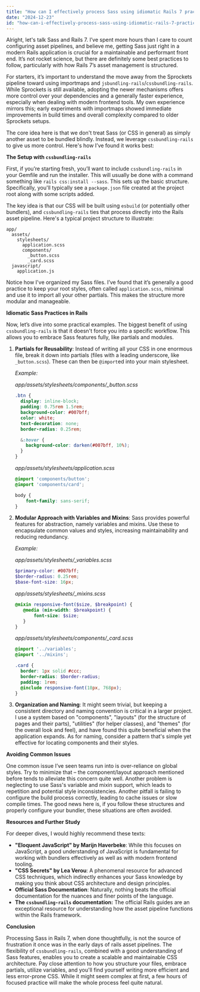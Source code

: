 ```yaml
---
title: "How can I effectively process Sass using idiomatic Rails 7 practices?"
date: "2024-12-23"
id: "how-can-i-effectively-process-sass-using-idiomatic-rails-7-practices"
---
```


Alright, let's talk Sass and Rails 7. I’ve spent more hours than I care to count configuring asset pipelines, and believe me, getting Sass just right in a modern Rails application is crucial for a maintainable and performant front end. It’s not rocket science, but there are definitely some best practices to follow, particularly with how Rails 7’s asset management is structured.

For starters, it’s important to understand the move away from the Sprockets pipeline toward using importmaps and `jsbundling-rails`/`cssbundling-rails`. While Sprockets is still available, adopting the newer mechanisms offers more control over your dependencies and a generally faster experience, especially when dealing with modern frontend tools. My own experience mirrors this; early experiments with importmaps showed immediate improvements in build times and overall complexity compared to older Sprockets setups.

The core idea here is that we don't treat Sass (or CSS in general) as simply another asset to be bundled blindly. Instead, we leverage `cssbundling-rails` to give us more control. Here's how I’ve found it works best:

**The Setup with `cssbundling-rails`**

First, if you’re starting fresh, you’ll want to include `cssbundling-rails` in your Gemfile and run the installer. This will usually be done with a command something like `rails css:install --sass`. This sets up the basic structure. Specifically, you'll typically see a `package.json` file created at the project root along with some scripts added.

The key idea is that our CSS will be built using `esbuild` (or potentially other bundlers), and `cssbundling-rails` ties that process directly into the Rails asset pipeline. Here's a typical project structure to illustrate:

```
app/
  assets/
    stylesheets/
      application.scss
      components/
        _button.scss
        _card.scss
  javascript/
    application.js
```

Notice how I've organized my Sass files. I’ve found that it’s generally a good practice to keep your root styles, often called `application.scss`, minimal and use it to import all your other partials. This makes the structure more modular and manageable.

**Idiomatic Sass Practices in Rails**

Now, let’s dive into some practical examples. The biggest benefit of using `cssbundling-rails` is that it doesn't force you into a specific workflow. This allows you to embrace Sass features fully, like partials and modules.

1.  **Partials for Reusability**:
    Instead of writing all your CSS in one enormous file, break it down into partials (files with a leading underscore, like `_button.scss`). These can then be `@import`ed into your main stylesheet.

    *Example:*

    *app/assets/stylesheets/components/_button.scss*
    ```scss
    .btn {
      display: inline-block;
      padding: 0.75rem 1.5rem;
      background-color: #007bff;
      color: white;
      text-decoration: none;
      border-radius: 0.25rem;

      &:hover {
        background-color: darken(#007bff, 10%);
      }
    }
    ```

    *app/assets/stylesheets/application.scss*
    ```scss
    @import 'components/button';
    @import 'components/card';

    body {
        font-family: sans-serif;
    }
    ```

2.  **Modular Approach with Variables and Mixins**:
    Sass provides powerful features for abstraction, namely variables and mixins. Use these to encapsulate common values and styles, increasing maintainability and reducing redundancy.

    *Example:*

    *app/assets/stylesheets/_variables.scss*
    ```scss
    $primary-color: #007bff;
    $border-radius: 0.25rem;
    $base-font-size: 16px;
    ```
    *app/assets/stylesheets/_mixins.scss*
     ```scss
    @mixin responsive-font($size, $breakpoint) {
        @media (min-width: $breakpoint) {
            font-size: $size;
        }
    }
    ```
    *app/assets/stylesheets/components/_card.scss*
    ```scss
    @import '../variables';
    @import '../mixins';

    .card {
      border: 1px solid #ccc;
      border-radius: $border-radius;
      padding: 1rem;
      @include responsive-font(18px, 768px);
    }
    ```

3. **Organization and Naming**: It might seem trivial, but keeping a consistent directory and naming convention is critical in a larger project. I use a system based on "components", "layouts" (for the structure of pages and their parts), "utilities" (for helper classes), and "themes" (for the overall look and feel), and have found this quite beneficial when the application expands. As for naming, consider a pattern that's simple yet effective for locating components and their styles.

**Avoiding Common Issues**

One common issue I’ve seen teams run into is over-reliance on global styles. Try to minimize that – the component/layout approach mentioned before tends to alleviate this concern quite well. Another problem is neglecting to use Sass's variable and mixin support, which leads to repetition and potential style inconsistencies. Another pitfall is failing to configure the build process correctly, leading to cache issues or slow compile times. The good news here is, if you follow these structures and properly configure your bundler, these situations are often avoided.

**Resources and Further Study**

For deeper dives, I would highly recommend these texts:

*   **"Eloquent JavaScript" by Marijn Haverbeke**: While this focuses on JavaScript, a good understanding of JavaScript is fundamental for working with bundlers effectively as well as with modern frontend tooling.
*   **"CSS Secrets" by Lea Verou**: A phenomenal resource for advanced CSS techniques, which indirectly enhances your Sass knowledge by making you think about CSS architecture and design principles.
*   **Official Sass Documentation**: Naturally, nothing beats the official documentation for the nuances and finer points of the language.
*   **The `cssbundling-rails` documentation:** The official Rails guides are an exceptional resource for understanding how the asset pipeline functions within the Rails framework.

**Conclusion**

Processing Sass in Rails 7, when done thoughtfully, is not the source of frustration it once was in the early days of rails asset pipelines. The flexibility of `cssbundling-rails`, combined with a good understanding of Sass features, enables you to create a scalable and maintainable CSS architecture. Pay close attention to how you structure your files, embrace partials, utilize variables, and you'll find yourself writing more efficient and less error-prone CSS. While it might seem complex at first, a few hours of focused practice will make the whole process feel quite natural.
